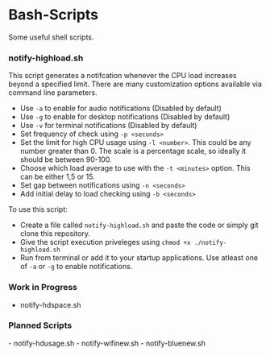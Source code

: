 Bash-Scripts
============

Some useful shell scripts.

<h3>notify-highload.sh </h3>

This script generates a notifcation whenever the CPU load increases beyond a specified limit. There are many customization options available via command line parameters.
- Use `-a` to enable for audio notifications (Disabled by default)
- Use `-g` to enable for desktop notifications (Disabled by default)
- Use `-v` for terminal notifications (Disabled by default)
- Set frequency of check using `-p <seconds>`
- Set the limit for high CPU usage using `-l <number>`. This could be any number greater than 0. The scale is a percentage scale, so ideally it should be between 90-100.
- Choose which load average to use with the `-t <minutes>` option. This can be either 1,5 or 15.
- Set gap between notifications using `-n <seconds>`
- Add initial delay to load checking using `-b <seconds>`

To use this script:
- Create a file called `notify-highload.sh` and paste the code or simply git clone this repository.
- Give the script execution priveleges using `chmod +x ./notify-highload.sh`
- Run from terminal or add it to your startup applications. Use atleast one of `-a` or `-g` to enable notifications.


<h3>Work in Progress</h3>

- notify-hdspace.sh

<h3>Planned Scripts</h3>
- notify-hdusage.sh
- notify-wifinew.sh
- notify-bluenew.sh
